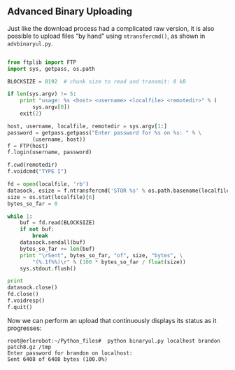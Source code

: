 ## Advanced Binary Uploading

Just like the download process had a complicated raw version, it is also possible to upload files “by
hand” using `ntransfercmd()`, as shown in `advbinaryul.py`.
```python

from ftplib import FTP
import sys, getpass, os.path

BLOCKSIZE = 8192  # chunk size to read and transmit: 8 kB

if len(sys.argv) != 5:
    print "usage: %s <host> <username> <localfile> <remotedir>" % (
        sys.argv[0])
    exit(2)

host, username, localfile, remotedir = sys.argv[1:]
password = getpass.getpass("Enter password for %s on %s: " % \
        (username, host))
f = FTP(host)
f.login(username, password)

f.cwd(remotedir)
f.voidcmd("TYPE I")

fd = open(localfile, 'rb')
datasock, esize = f.ntransfercmd('STOR %s' % os.path.basename(localfile))
size = os.stat(localfile)[6]
bytes_so_far = 0

while 1:
    buf = fd.read(BLOCKSIZE)
    if not buf:
        break
    datasock.sendall(buf)
    bytes_so_far += len(buf)
    print "\rSent", bytes_so_far, "of", size, "bytes", \
        "(%.1f%%)\r" % (100 * bytes_so_far / float(size))
    sys.stdout.flush()

print
datasock.close()
fd.close()
f.voidresp()
f.quit()
```

Now we can perform an upload that continuously displays its status as it progresses:
```
root@erlerobot:~/Python_files#  python binaryul.py localhost brandon patch8.gz /tmp
Enter password for brandon on localhost:
Sent 6408 of 6408 bytes (100.0%)
```

